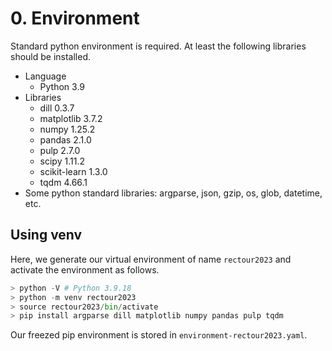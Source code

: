 # 0. Environment

Standard python environment is required. At least the following libraries should be installed.

- Language
  - Python 3.9
- Libraries
  - dill 0.3.7
  - matplotlib 3.7.2
  - numpy 1.25.2
  - pandas 2.1.0
  - pulp 2.7.0
  - scipy 1.11.2
  - scikit-learn 1.3.0
  - tqdm 4.66.1
- Some python standard libraries: argparse, json, gzip, os, glob, datetime, etc.


## Using venv

Here, we generate our virtual environment of name `rectour2023` and activate the environment as follows.

```python
> python -V # Python 3.9.18
> python -m venv rectour2023
> source rectour2023/bin/activate
> pip install argparse dill matplotlib numpy pandas pulp tqdm
```

Our freezed pip environment is stored in `environment-rectour2023.yaml`.